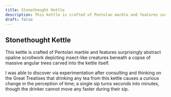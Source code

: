 ```yaml
---
title: Stonethought Kettle
description: This kettle is crafted of Pentolan marble and features surprisingly abstract opaline scrollwork...
draft: false
---
```


## Stonethought Kettle

This kettle is crafted of Pentolan marble and features surprisingly abstract opaline scrollwork
depicting insect-like creatures beneath a copse of massive angular trees carved into the kettle
itself.

I was able to discover via experimentation after consulting and thinking on the Great Treatises
that drinking any tea from this kettle causes a curious change in the perception of time; a
single sip turns seconds into minutes, though the drinker cannot move any faster during their
sip.
